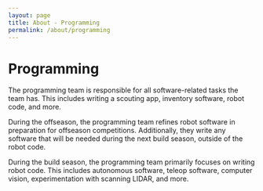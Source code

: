 ```yaml
---
layout: page
title: About - Programming
permalink: /about/programming
---
```


# Programming

The programming team is responsible for all software-related tasks the team has. This includes writing a scouting app, inventory software, robot code, and more.

During the offseason, the programming team refines robot software in preparation for offseason competitions. Additionally, they write any software that will be needed during the next build season, outside of the robot code.

During the build season, the programming team primarily focuses on writing robot code. This includes autonomous software, teleop software, computer vision, experimentation with scanning LIDAR, and more. 